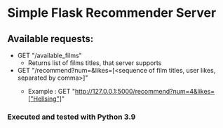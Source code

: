 # Simple Flask Recommender Server

## Available requests:
- GET "/available_films"
  - Returns list of films titles, that server supports
- GET "/recommend?num=<number of films to recommend>&likes=[<sequence of film titles, user likes, separated by comma>]"
  - Example : GET "http://127.0.0.1:5000/recommend?num=4&likes=["Hellsing"]" 
### Executed and tested with Python 3.9